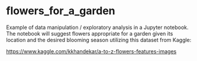 # flowers_for_a_garden

Example of data manipulation / exploratory analysis in a Jupyter notebook. The notebook will suggest flowers appropriate for a garden given its location and the desired blooming season utilizing this dataset from Kaggle:

https://www.kaggle.com/kkhandekar/a-to-z-flowers-features-images
